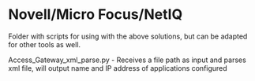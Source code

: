# Novell/Micro Focus/NetIQ
Folder with scripts for using with the above solutions, but can be adapted for other tools as well.

Access_Gateway_xml_parse.py	- Receives a file path as input and parses xml file, will output name and IP address of applications configured

